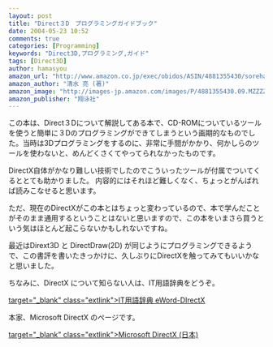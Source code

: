 ```yaml
---
layout: post
title: "Direct３D　プログラミングガイドブック"
date: 2004-05-23 10:52
comments: true
categories: [Programming]
keywords: "Direct3D,プログラミング,ガイド"
tags: [Direct3D]
author: hamasyou
amazon_url: "http://www.amazon.co.jp/exec/obidos/ASIN/4881355430/sorehabooks-22"
amazon_author: "清水 亮 (著)"
amazon_image: "http://images-jp.amazon.com/images/P/4881355430.09.MZZZZZZZ.jpg"
amazon_publisher: "翔泳社"
---
```


この本は、Direct３Dについて解説してある本で、CD-ROMについているツールを使うと簡単に３Dのプログラミングができてしまうという画期的なものでした。当時は3Dプログラミングをするのに、非常に手間がかかり、何かしらのツールを使わないと、めんどくさくてやってられなかったものです。


<!-- more -->

DirectX自体がかなり難しい技術でしたのでこういったツールが付属でついてくるととても助かりました。
内容的にはそれほど難しくなく、ちょっとがんばれば読みこなせると思います。

ただ、現在のDirectXがこの本とはちょっと変わっているので、本で学んだことがそのまま通用するということはないと思いますので、この本をいまさら買うという気はほとんど起こらないかもしれないですね。

最近はDirext3D と DirectDraw(2D) が同じようにプログラミングできるようで、この書評を書いたきっかけに、久しぶりにDirectXを触ってみてもいいかなと思いました。

ちなみに、DirectX について知らない人は、IT用語辞典をどうぞ。

[ target="_blank" class="extlink">IT用語辞典 eWord-DIrectX](http://e-words.jp/w/DirectX.html)

本家、Microsoft DirectX のページです。

[ target="_blank" class="extlink">Microsoft DirectX (日本)](http://www.microsoft.com/japan/windows/directx/default.mspx)




